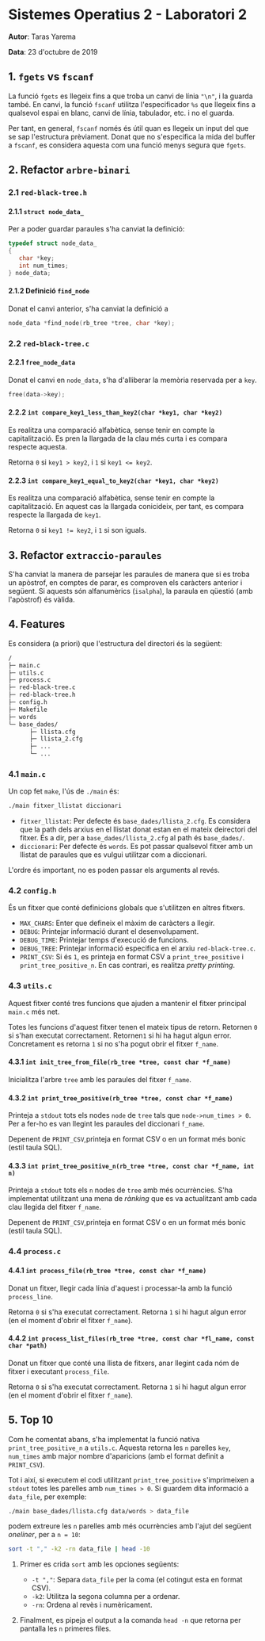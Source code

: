 # Sistemes Operatius 2 - Laboratori 2
**Autor**: Taras Yarema

**Data**: 23 d'octubre de 2019




## 1. `fgets` vs `fscanf`

La funció `fgets` es llegeix fins a que troba un canvi de línia `"\n"`, i la guarda també.
En canvi, la funció `fscanf` utilitza l'especificador `%s` que llegeix fins a qualsevol espai en blanc, canvi de línia, tabulador, etc. i no el guarda. 

Per tant, en general, `fscanf` només és útil quan es llegeix un input del que se sap l'estructura prèviament.
Donat que no s'especifica la mida del buffer a `fscanf`, es considera aquesta com una funció menys segura que `fgets`.





## 2. Refactor `arbre-binari`

### 2.1 `red-black-tree.h`

#### 2.1.1 `struct node_data_`
Per a poder guardar paraules s'ha canviat la definició: 
```C
typedef struct node_data_
{
   char *key;  
   int num_times;   
} node_data; 
```

#### 2.1.2 Definició `find_node`
Donat el canvi anterior, s'ha canviat la definició a 
```C
node_data *find_node(rb_tree *tree, char *key);
```

### 2.2 `red-black-tree.c`

#### 2.2.1 `free_node_data`
Donat el canvi en `node_data`, s'ha d'alliberar la memòria reservada per a `key`.
```C
free(data->key);
```

#### 2.2.2 `int compare_key1_less_than_key2(char *key1, char *key2)`

Es realitza una comparació alfabètica, sense tenir en compte la capitalització. Es pren la llargada de la clau més curta i es compara respecte aquesta.

Retorna `0` si `key1 > key2`, i `1` si `key1 <= key2`.

#### 2.2.3 `int compare_key1_equal_to_key2(char *key1, char *key2)` 

Es realitza una comparació alfabètica, sense tenir en compte la capitalització. En aquest cas la llargada conicideix, per tant, es compara respecte la llargada de `key1`.

Retorna `0` si `key1 != key2`, i `1` si son iguals.




## 3. Refactor `extraccio-paraules`

S'ha canviat la manera de parsejar les paraules de manera que si es troba un apòstrof, en comptes de parar, es comproven els caràcters anterior i següent. 
Si aquests són alfanumèrics (`isalpha`), la paraula en qüestió (amb l'apòstrof) és vàlida.


## 4. Features

Es considera (a priori) que l'estructura del directori és la següent:
```bash
/
├─ main.c
├─ utils.c
├─ process.c
├─ red-black-tree.c
├─ red-black-tree.h
├─ config.h
├─ Makefile
├─ words
└─ base_dades/
      ├─ llista.cfg
      ├─ llista_2.cfg
      ├─ ...
      └─ ...
```

### 4.1 `main.c`

Un cop fet `make`, l'ús de `./main` és:
```bash
./main fitxer_llistat diccionari
```
- `fitxer_llistat`: Per defecte és `base_dades/llista_2.cfg`. Es considera que la path dels arxius en el llistat donat estan en el mateix deirectori del fitxer. És a dir, per a `base_dades/llista_2.cfg` al path és `base_dades/`.
- `diccionari`: Per defecte és `words`. Es pot passar qualsevol fitxer amb un llistat de paraules que es vulgui utilitzar com a diccionari.

L'ordre és important, no es poden passar els arguments al revés.

### 4.2 `config.h`

És un fitxer que conté definicions globals que s'utilitzen en altres fitxers.

- `MAX_CHARS`: Enter que defineix el màxim de caràcters a llegir.
- `DEBUG`: Printejar informació durant el desenvolupament.
- `DEBUG_TIME`: Printejar temps d'execució de funcions.
- `DEBUG_TREE`: Printejar informació especifica en el arxiu `red-black-tree.c`.
- `PRINT_CSV`: Si és `1`, es printeja en format CSV a `print_tree_positive` i `print_tree_positive_n`. En cas contrari, es realitza *pretty printing*.

### 4.3 `utils.c`

Aquest fitxer conté tres funcions que ajuden a mantenir el fitxer principal `main.c` més net.

Totes les funcions d'aquest fitxer tenen el mateix tipus de retorn. Retornen `0` si s'han executat correctament. Retornen`1` si hi ha hagut algun error. Concretament es retorna `1` si no s'ha pogut obrir el fitxer `f_name`. 

#### 4.3.1 `int init_tree_from_file(rb_tree *tree, const char *f_name)`

Inicialitza l'arbre `tree` amb les paraules del fitxer `f_name`.

#### 4.3.2 `int print_tree_positive(rb_tree *tree, const char *f_name)`

Printeja a `stdout` tots els nodes `node` de `tree` tals que `node->num_times > 0`.
Per a fer-ho es van llegint les paraules del diccionari `f_name`.

Depenent de `PRINT_CSV`,printeja en format CSV o en un format més bonic (estil taula SQL). 

#### 4.3.3 `int print_tree_positive_n(rb_tree *tree, const char *f_name, int n)`

Printeja a `stdout` tots els `n` nodes de `tree` amb més ocurrències.
S'ha implementat utilitzant una mena de *rànking* que es va actualitzant amb cada clau llegida del fitxer `f_name`.

Depenent de `PRINT_CSV`,printeja en format CSV o en un format més bonic (estil taula SQL). 

### 4.4 `process.c`

#### 4.4.1 `int process_file(rb_tree *tree, const char *f_name)`

Donat un fitxer, llegir cada línia d'aquest i processar-la amb la funció `process_line`.

Retorna `0` si s'ha executat correctament. Retorna `1` si hi hagut algun error (en el moment d'obrir el fitxer `f_name`).

#### 4.4.2 `int process_list_files(rb_tree *tree, const char *fl_name, const char *path)`

Donat un fitxer que conté una llista de fitxers, anar llegint cada nóm de fitxer i executant `process_file`.

Retorna `0` si s'ha executat correctament. Retorna `1` si hi hagut algun error (en el moment d'obrir el fitxer `f_name`).


## 5. Top 10

Com he comentat abans, s'ha implementat la funció nativa `print_tree_positive_n` a `utils.c`. Aquesta retorna les `n` parelles `key`, `num_times` amb major nombre d'aparicions (amb el format definit a `PRINT_CSV`).

Tot i així, si executem el codi utilitzant `print_tree_positive` s'imprimeixen a `stdout` totes les parelles amb `num_times > 0`. Si guardem dita informació a `data_file`, per exemple:
```bash
./main base_dades/llista.cfg data/words > data_file
```
podem extreure les `n` parelles amb més ocurrències amb l'ajut del següent *oneliner*, per a `n = 10`:
```bash
sort -t "," -k2 -rn data_file | head -10
```

1. Primer es crida `sort` amb les opciones següents:

   - `-t ","`: Separa `data_file` per la coma (el cotingut esta en format CSV).
   - `-k2`: Utilitza la segona columna per a ordenar.
   - `-rn`: Ordena al revès i numèricament.

2. Finalment, es pipeja el output a la comanda `head -n` que retorna per pantalla les `n` primeres files.

